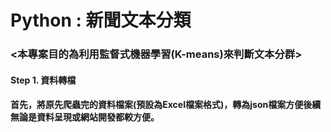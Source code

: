 # Python : 新聞文本分類
### <本專案目的為利用監督式機器學習(K-means)來判斷文本分群>
#### Step 1. 資料轉檔
####         首先，將原先爬蟲完的資料檔案(預設為Excel檔案格式)，轉為json檔案方便後續無論是資料呈現或網站開發都較方便。
#### 
#### 
